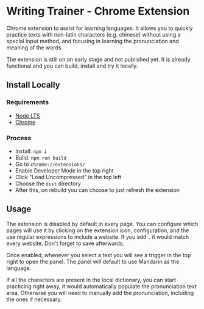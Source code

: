 # Writing Trainer - Chrome Extension

Chrome extension to assist for learning languages. It allows you to quickly
practice texts with non-latin characters (e.g. chinese) without using a
special input method, and focusing in learning the pronunciation and meaning
of the words.

The extension is still on an early stage and not published yet. It is already
functional and you can build, install and try it locally.

## Install Locally

### Requirements

- [Node LTS](https://nodejs.org/en/)
- [Chrome](https://www.google.com/chrome/)

### Process

- Install: `npm i`
- Build: `npm run build`
- Go to `chrome://extensions/`
- Enable Developer Mode in the top right
- Click "Load Uncompressed" in the top left
- Choose the `dist` directory
- After this, on rebuild you can choose to just refresh the extension

## Usage

The extension is disabled by default in every page. You can configure which
pages will use it by clicking on the extension icon, configuration, and the use
regular expressions to include a website. If you add `.` it would match every
website. Don't forget to save afterwards.

Once enabled, whenever you select a text you will see a trigger in the top
right to open the panel. The panel will default to use Mandarin as the
language.

If all the characters are present in the local dictionary, you can start
practicing right away, it would automatically populate the pronunciation text
area. Otherwise you will need to manually add the pronunciation, including the
ones if necessary.
